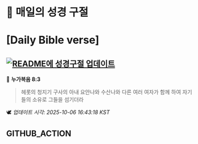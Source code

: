 # 🙏 매일의 성경 구절
# [Daily Bible verse]
## [![README에 성경구절 업데이트](https://github.com/DONGSUKA/first_test/actions/workflows/update-readme-bible.yml/badge.svg)](https://github.com/DONGSUKA/first_test/actions/workflows/update-readme-bible.yml)
<!-- START_BIBLE_VERSE -->
📖 **누가복음 8:3**
> 헤롯의 청지기 구사의 아내 요안나와 수산나와 다른 여러 여자가 함께 하여 자기들의 소유로 그들을 섬기더라

🕊️ _업데이트 시각: 2025-10-06 16:43:18 KST_
  <!-- END_BIBLE_VERSE -->
## GITHUB_ACTION
